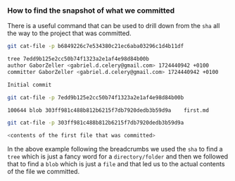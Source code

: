 ### How to find the snapshot of what we committed

There is a useful command that can be used to drill down from the `sha` all the way to the project that was committed.

```sh
git cat-file -p b6849226c7e534380c21ec6aba03296c1d4b11df

tree 7edd9b125e2cc50b74f1323a2e1af4e98d84b00b
author GaborZeller <gabriel.d.celery@gmail.com> 1724440942 +0100
committer GaborZeller <gabriel.d.celery@gmail.com> 1724440942 +0100

Initial commit
```

```sh
git cat-file -p 7edd9b125e2cc50b74f1323a2e1af4e98d84b00b

100644 blob 303ff981c488b812b6215f7db7920dedb3b59d9a	first.md
```

```sh
git cat-file -p 303ff981c488b812b6215f7db7920dedb3b59d9a

<contents of the first file that was committed>
```

In  the above example following the breadcrumbs we used the `sha` to find a `tree` which is just a fancy word for a `directory/folder` and then we followed that to find a `blob` which is just a `file` and that led us to the actual contents of the file we committed.



###
